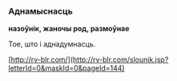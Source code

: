 ### Аднамыснасць
**назоўнік, жаночы род, размоўнае**

Тое, што і аднадумнасць.

<a rel="author">[http://rv-blr.com/](http://rv-blr.com/slounik.jsp?letterId=0&maskId=0&pageId=144)</a>
